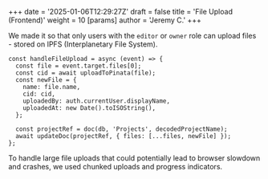 +++
date = '2025-01-06T12:29:27Z'
draft = false
title = 'File Upload (Frontend)'
weight = 10
[params]
  author = 'Jeremy C.'
+++

We made it so that only users with the `editor` or `owner` role can upload files - stored on IPFS (Interplanetary File System).

```
const handleFileUpload = async (event) => {
  const file = event.target.files[0];
  const cid = await uploadToPinata(file);
  const newFile = {
    name: file.name,
    cid: cid,
    uploadedBy: auth.currentUser.displayName,
    uploadedAt: new Date().toISOString(),
  };

  const projectRef = doc(db, 'Projects', decodedProjectName);
  await updateDoc(projectRef, { files: [...files, newFile] });
};
```

To handle large file uploads that could potentially lead to browser slowdown and crashes, we used chunked uploads and progress indicators.